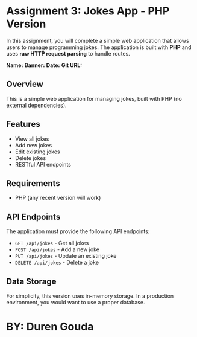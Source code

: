 # Assignment 3: Jokes App - PHP Version

In this assignment, you will complete a simple web application that allows users to manage programming jokes. The application is built with **PHP** and uses **raw HTTP request parsing** to handle routes.

__Name:__
__Banner:__
__Date:__
__Git URL:__

## Overview

This is a simple web application for managing jokes, built with PHP (no external dependencies).

## Features

- View all jokes
- Add new jokes
- Edit existing jokes
- Delete jokes
- RESTful API endpoints

## Requirements

- PHP (any recent version will work)

## API Endpoints

The application must provide the following API endpoints:

- `GET /api/jokes` - Get all jokes
- `POST /api/jokes` - Add a new joke
- `PUT /api/jokes` - Update an existing joke
- `DELETE /api/jokes` - Delete a joke

## Data Storage

For simplicity, this version uses in-memory storage. In a production environment, you would want to use a proper database.

# BY: Duren Gouda
